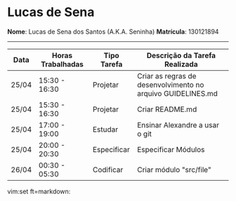 # Lucas de Sena

**Nome**: Lucas de Sena dos Santos (A.K.A. Seninha)
**Matrícula**: 130121894

---------------------------------------------------

 Data | Horas Trabalhadas | Tipo Tarefa | Descrição da Tarefa Realizada
------|-------------------|-------------|------------------------------
25/04 | 15:30 - 16:30     | Projetar    | Criar as regras de desenvolvimento no arquivo GUIDELINES.md
25/04 | 15:30 - 16:30     | Projetar    | Criar README.md
25/04 | 17:00 - 19:00     | Estudar     | Ensinar Alexandre a usar o git
25/04 | 20:00 - 20:30     | Especificar | Especificar Módulos
26/04 | 00:30 - 05:30     | Codificar   | Criar módulo "src/file"

vim:set ft=markdown:
